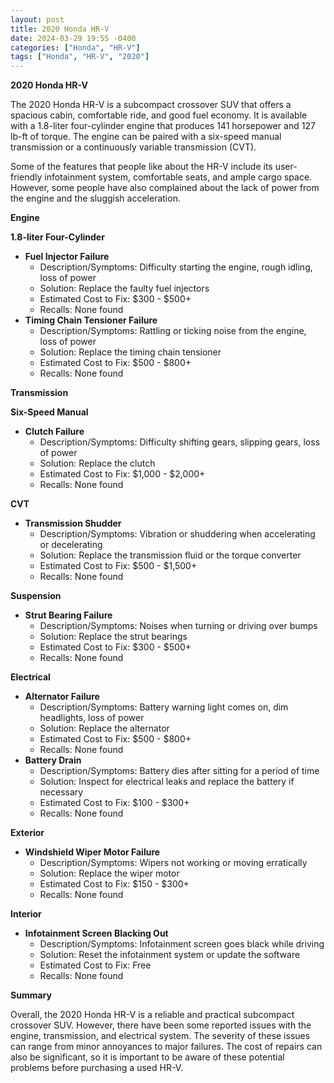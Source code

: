 ```yaml
---
layout: post
title: 2020 Honda HR-V
date: 2024-03-29 19:55 -0400
categories: ["Honda", "HR-V"]
tags: ["Honda", "HR-V", "2020"]
---
```

**2020 Honda HR-V**

The 2020 Honda HR-V is a subcompact crossover SUV that offers a spacious cabin, comfortable ride, and good fuel economy. It is available with a 1.8-liter four-cylinder engine that produces 141 horsepower and 127 lb-ft of torque. The engine can be paired with a six-speed manual transmission or a continuously variable transmission (CVT).

Some of the features that people like about the HR-V include its user-friendly infotainment system, comfortable seats, and ample cargo space. However, some people have also complained about the lack of power from the engine and the sluggish acceleration.

**Engine**

**1.8-liter Four-Cylinder**

* **Fuel Injector Failure**
    * Description/Symptoms: Difficulty starting the engine, rough idling, loss of power
    * Solution: Replace the faulty fuel injectors
    * Estimated Cost to Fix: $300 - $500+
    * Recalls: None found
* **Timing Chain Tensioner Failure**
    * Description/Symptoms: Rattling or ticking noise from the engine, loss of power
    * Solution: Replace the timing chain tensioner
    * Estimated Cost to Fix: $500 - $800+
    * Recalls: None found

**Transmission**

**Six-Speed Manual**

* **Clutch Failure**
    * Description/Symptoms: Difficulty shifting gears, slipping gears, loss of power
    * Solution: Replace the clutch
    * Estimated Cost to Fix: $1,000 - $2,000+
    * Recalls: None found

**CVT**

* **Transmission Shudder**
    * Description/Symptoms: Vibration or shuddering when accelerating or decelerating
    * Solution: Replace the transmission fluid or the torque converter
    * Estimated Cost to Fix: $500 - $1,500+
    * Recalls: None found

**Suspension**

* **Strut Bearing Failure**
    * Description/Symptoms: Noises when turning or driving over bumps
    * Solution: Replace the strut bearings
    * Estimated Cost to Fix: $300 - $500+
    * Recalls: None found

**Electrical**

* **Alternator Failure**
    * Description/Symptoms: Battery warning light comes on, dim headlights, loss of power
    * Solution: Replace the alternator
    * Estimated Cost to Fix: $500 - $800+
    * Recalls: None found
* **Battery Drain**
    * Description/Symptoms: Battery dies after sitting for a period of time
    * Solution: Inspect for electrical leaks and replace the battery if necessary
    * Estimated Cost to Fix: $100 - $300+
    * Recalls: None found

**Exterior**

* **Windshield Wiper Motor Failure**
    * Description/Symptoms: Wipers not working or moving erratically
    * Solution: Replace the wiper motor
    * Estimated Cost to Fix: $150 - $300+
    * Recalls: None found

**Interior**

* **Infotainment Screen Blacking Out**
    * Description/Symptoms: Infotainment screen goes black while driving
    * Solution: Reset the infotainment system or update the software
    * Estimated Cost to Fix: Free
    * Recalls: None found

**Summary**

Overall, the 2020 Honda HR-V is a reliable and practical subcompact crossover SUV. However, there have been some reported issues with the engine, transmission, and electrical system. The severity of these issues can range from minor annoyances to major failures. The cost of repairs can also be significant, so it is important to be aware of these potential problems before purchasing a used HR-V.
